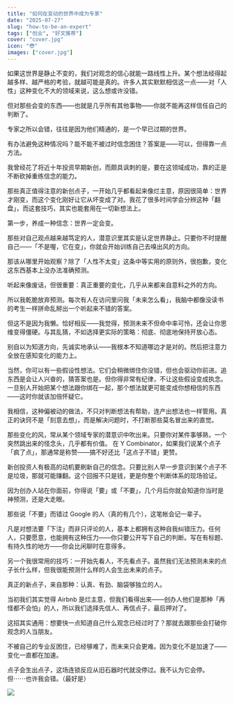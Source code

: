 ```yaml
---
title: "如何在变动的世界中成为专家"
date: "2025-07-27"
slug: "how-to-be-an-expert"
tags: ["创业", "好文推荐"]
cover: "cover.jpg"
icon: "😎"
images: ["cover.jpg"]
---
```

如果这世界是静止不变的，我们对观念的信心就能一路线性上升。某个想法经得起越多样、越严格的考验，就越可能是真的。许多人其实默默相信这一点——对「人性」这种变化不大的领域来说，这么想或许没错。



但对那些会变的东西——也就是几乎所有其他事物——你就不能再这样信任自己的判断了。



专家之所以会错，往往是因为他们精通的，是一个早已过期的世界。



有办法避免这种情况吗？能不能不被过时信念困住？答案是——可以，但得靠一点方法。



我曾经花了将近十年投资早期新创，而颇具讽刺的是，要在这领域成功，靠的正是不断砍掉重练信念的能力。



那些真正值得注意的新创点子，一开始几乎都看起来像烂主意，原因很简单：世界才刚变，而这个变化刚好让它从坏变成了对。我花了很多时间学会分辨这种「翻盘」，而这套技巧，其实也能套用在一切新想法上。



第一步，养成一种信念：世界一定会变。



那些对自己观点越来越笃定的人，潜意识里其实是认定世界静止。只要你不时提醒自己——「不是喔，它在变」，你就会开始训练自己去嗅出风的方向。



那该从哪里开始观察？除了「人性不太变」这条中等实用的原则外，很抱歉，变化这东西基本上没办法准确预测。



听起来像废话，但很重要：真正重要的变化，几乎从来都来自意料之外的方向。



所以我乾脆放弃预测。每次有人在访问里问我「未来怎么看」，我脑中都像没读书的考生一样拼命乱掰出一个听起来不错的答案。



但这不是因为我懒。恰好相反——我觉得，预测未来不但命中率可怜，还会让你思维变得僵硬。与其乱猜，不如选择更实际的策略：彻底、彻底地保持开放心态。



别自以为知道方向，先诚实地承认——我根本不知道哪边才是对的。然后把注意力全放在感知变化的能力上。



当然，你可以有一些假设性想法。它们会稍微绑住你没错，但也会驱动你前进。追东西是会让人兴奋的，猜答案也是。但你得非常有纪律，不让这些假设变成执念。
一旦别人开始把某个想法跟你绑在一起，那个想法就更可能变成你想相信的东西——这时你就该加倍怀疑它。



我相信，这种偏被动的做法，不只对判断想法有帮助，连产出想法也一样管用。真正的诀窍不是「刻意去想」，而是解决问题时，不打断那些莫名冒出来的直觉。



那些变化的风，常从某个领域专家的潜意识中吹出来。只要你对某件事够熟，一个突然跳出来的怪念头，几乎都有价值。
在 Y Combinator，如果我们说某个点子「疯了点」，那通常是称赞——搞不好还比「这点子不错」更赞。



新创投资人有极高的动机要刷新自己的信念。只要比别人早一步意识到某个点子不是垃圾，那就可能赚翻。这个回报不只是钱，更是你整个判断体系的现场验证。



因为创办人站在你面前，你得说「要」或「不要」，几个月后你就会知道你当时是神预测，还是大走眼。



那些说「不要」而错过 Google 的人（真的有几个），这笔帐会记一辈子。



凡是对想法要「下注」而非只评论的人，基本上都拥有这种自我纠错压力。任何人，只要愿意，也能拥有这种压力——你只要公开写下自己的判断。写在有标题、有持久性的地方——你会比闲聊时在意得多。



另一个我很常用的技巧：一开始先看人，不先看点子。虽然我们无法预测未来的点子长什么样，但我很能预测什么样的人会生出未来的点子。



真正的新点子，来自那种：认真、有劲、脑袋够独立的人。



当初我们其实觉得 Airbnb 是烂主意，但我们看得出来——创办人他们是那种「再怪都不会怕」的人，所以我们选择先信人、再信点子，最后押对了。



这招其实通用：想要快一点知道自己什么观念已经过时了？那就去跟那些会打破你观念的人当朋友。



不被自己的专业反困住，已经够难了，而未来只会更难。因为变化不是加速了——变化一直都在加速。



点子会生出点子，这场连锁反应从旧石器时代就没停过。我不认为它会停。
但⋯⋯也许我会错。（最好是）




![](https://prod-files-secure.s3.us-west-2.amazonaws.com/112d0858-5090-4d34-a606-b75eb8d65fd2/46476355-9cf3-4e99-9b7a-3531bc426380/1000202064.png?X-Amz-Algorithm=AWS4-HMAC-SHA256&X-Amz-Content-Sha256=UNSIGNED-PAYLOAD&X-Amz-Credential=ASIAZI2LB466QIS46MQB%2F20250829%2Fus-west-2%2Fs3%2Faws4_request&X-Amz-Date=20250829T161538Z&X-Amz-Expires=3600&X-Amz-Security-Token=IQoJb3JpZ2luX2VjEGgaCXVzLXdlc3QtMiJIMEYCIQDH0exSs8zMP4j2Dhl8Pn%2B%2BQZSp8sLZK0DJ2dwLfx8WlwIhAKu%2B%2B%2B4SZVEINwLYrfJD4%2BIm4IMUcujF8CiSgASXb2K6KogECMH%2F%2F%2F%2F%2F%2F%2F%2F%2F%2FwEQABoMNjM3NDIzMTgzODA1Igzf1Nuj%2FPOryN2Da1Iq3APyIAyfi105%2BOmtVipZ30ZIO9298P0s6s38FuI9W7dAQMLXgkeFkbWGMhu5thPiZHPR8afXHOk9A2275Zo51ORYgMZCvT%2FtE3ZsW2m8%2BjcDWB%2FPzT9d2osQqENHHAVd%2FQHuEPSuMtz6C1dLc%2Ft8tvb3D7hJrDNi8d1pf%2BtiqrR5iqeTwCHQP%2FWINOlrJLRVfQOiR2E1FP8loPkTto6DlM8idvTqyzwG0PrM%2Fx9YVY4P%2F62t%2FuDJycS0E5hBV2H%2BeRt9xmvr7Zb1YOpRNFvWYWYBHKyvSnDoDZPii3GUK0Z7rjSd99QYyx19abX13DcttmCgMRkMFfvJeHBa%2FBplgeGT802sHvyvqwapeTR1fY5zM7gotGPnkzhvwBlLBkvxjv63i2SkQ9HoZwTzc5UYNvEgs7OvT9FnTlJqYh%2BazXQKOaegwkgosEbeuoJcTXcmxB1dTSnvHfeW2FAWV6YMtHlhM%2B10QXWwk0LVz7UqBLkzfy9OH8tNq4tus63d%2B66rmHMYbGglmtL%2BYsspHjZVffnkkQ0wI7piU28VOzGGxLqGT0x8%2FSj61z0q0KM0XTQle44MDkJypyEfr8OVP3BovJSe33kfMH1pZUe9T%2BFufH3rRpKKFIGniYOFYKCN8TD2n8fFBjqkAeMLn%2BU1ZGJNSH5r2fP68TePJGPX1Trnu5xjqbrslvCiuDARUuggxMf%2BzW07EHjHjSSFNUE6QeJiLms7M5JiIgIiKaq8cR2KMqcC15jNt7luMZbtrrByzRNmTwTPy%2FOmaakzDb8KjN3gYVrO2C8TDADOd2OXijff07o8bfmPP%2BB47kPgDrAr%2BfsXQgUo9AnvqFSg%2BK1dhzbao0sCwfFtMovoXDY2&X-Amz-Signature=f0269e174d29f7ffe7437470e3cf86d05aaafdd6b9b99654613496bd83d97aff&X-Amz-SignedHeaders=host&x-amz-checksum-mode=ENABLED&x-id=GetObject)

